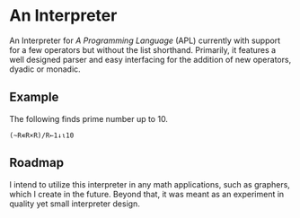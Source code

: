 An Interpreter
==============
An Interpreter for *A Programming Language* (APL) currently with support for a few operators but without the list shorthand. Primarily, it features a well designed parser and easy interfacing for the addition of new operators, dyadic or monadic.

Example
-------
The following finds prime number up to 10.

```apl
(~R∊R×R)/R←1↓⍳10
```

Roadmap
-------
I intend to utilize this interpreter in any math applications, such as graphers, which I create in the future. Beyond that, it was meant as an experiment in quality yet small interpreter design.